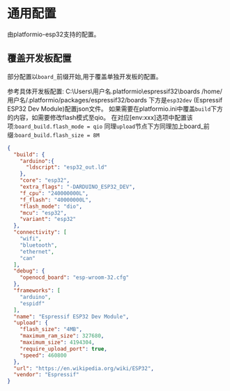# 通用配置
由platformio-esp32支持的配置。

## 覆盖开发板配置
部分配置以`board_`前缀开始,用于覆盖单独开发板的配置。


参考具体开发板配置:
<tabs>
    <tab title="Windows">
        <code-block lang="plain text">C:\Users\用户名\.platformio\espressif32\boards</code-block>
    </tab>
    <tab title="Linux">
        <code-block lang="plain text">/home/用户名/.platformio/packages/espressif32/boards
          </code-block>
    </tab>
</tabs>
下方是`esp32dev` (Espressif ESP32 Dev Module)配置json文件。
如果需要在platformio.ini中覆盖`build`下方的内容，如需要修改flash模式至qio。
在对应[env:xxx]选项中配置该项:`board_build.flash_mode = qio`
同理`upload`节点下方同理加上board_前缀:`board_build.flash_size = 8M`

```JSON
{
  "build": {
    "arduino":{
      "ldscript": "esp32_out.ld"
    },
    "core": "esp32",
    "extra_flags": "-DARDUINO_ESP32_DEV",
    "f_cpu": "240000000L",
    "f_flash": "40000000L",
    "flash_mode": "dio",
    "mcu": "esp32",
    "variant": "esp32"
  },
  "connectivity": [
    "wifi",
    "bluetooth",
    "ethernet",
    "can"
  ],
  "debug": {
    "openocd_board": "esp-wroom-32.cfg"
  },
  "frameworks": [
    "arduino",
    "espidf"
  ],
  "name": "Espressif ESP32 Dev Module",
  "upload": {
    "flash_size": "4MB",
    "maximum_ram_size": 327680,
    "maximum_size": 4194304,
    "require_upload_port": true,
    "speed": 460800
  },
  "url": "https://en.wikipedia.org/wiki/ESP32",
  "vendor": "Espressif"
}

```